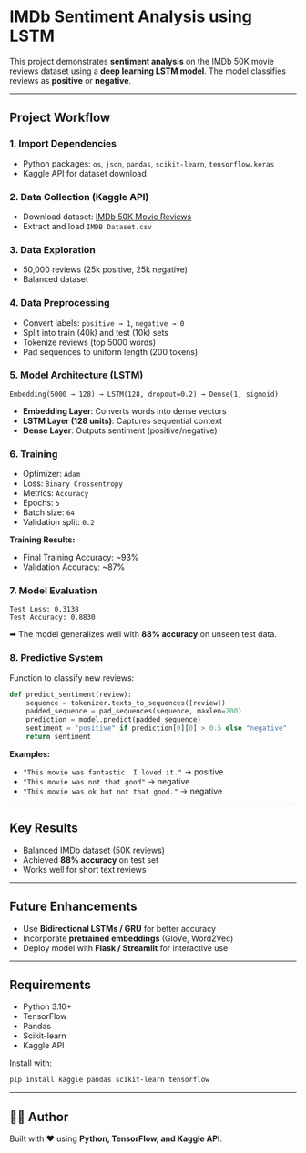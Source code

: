 #  IMDb Sentiment Analysis using LSTM  

This project demonstrates **sentiment analysis** on the IMDb 50K movie reviews dataset using a **deep learning LSTM model**. The model classifies reviews as **positive** or **negative**.  

---

##  Project Workflow  

### 1. Import Dependencies  
- Python packages: `os`, `json`, `pandas`, `scikit-learn`, `tensorflow.keras`  
- Kaggle API for dataset download  

### 2. Data Collection (Kaggle API)  
- Download dataset: [IMDb 50K Movie Reviews](https://www.kaggle.com/datasets/lakshmi25npathi/imdb-dataset-of-50k-movie-reviews)  
- Extract and load `IMDB Dataset.csv`  

### 3. Data Exploration  
- 50,000 reviews (25k positive, 25k negative)  
- Balanced dataset  

### 4. Data Preprocessing  
- Convert labels: `positive → 1`, `negative → 0`  
- Split into train (40k) and test (10k) sets  
- Tokenize reviews (top 5000 words)  
- Pad sequences to uniform length (200 tokens)  

### 5. Model Architecture (LSTM)  
```text
Embedding(5000 → 128) → LSTM(128, dropout=0.2) → Dense(1, sigmoid)
```
- **Embedding Layer**: Converts words into dense vectors  
- **LSTM Layer (128 units)**: Captures sequential context  
- **Dense Layer**: Outputs sentiment (positive/negative)  

### 6. Training  
- Optimizer: `Adam`  
- Loss: `Binary Crossentropy`  
- Metrics: `Accuracy`  
- Epochs: `5`  
- Batch size: `64`  
- Validation split: `0.2`  

**Training Results:**  
- Final Training Accuracy: ~93%  
- Validation Accuracy: ~87%  

### 7. Model Evaluation  
```text
Test Loss: 0.3138
Test Accuracy: 0.8830
```
➡ The model generalizes well with **88% accuracy** on unseen test data.  

### 8. Predictive System  
Function to classify new reviews:  

```python
def predict_sentiment(review):
    sequence = tokenizer.texts_to_sequences([review])
    padded_sequence = pad_sequences(sequence, maxlen=200)
    prediction = model.predict(padded_sequence)
    sentiment = "positive" if prediction[0][0] > 0.5 else "negative"
    return sentiment
```

**Examples:**  
- `"This movie was fantastic. I loved it."` →  positive  
- `"This movie was not that good"` →  negative  
- `"This movie was ok but not that good."` →  negative  

---

##  Key Results  
- Balanced IMDb dataset (50K reviews)  
- Achieved **88% accuracy** on test set  
- Works well for short text reviews  

---

##  Future Enhancements  
- Use **Bidirectional LSTMs / GRU** for better accuracy  
- Incorporate **pretrained embeddings** (GloVe, Word2Vec)  
- Deploy model with **Flask / Streamlit** for interactive use  

---

##  Requirements  
- Python 3.10+  
- TensorFlow  
- Pandas  
- Scikit-learn  
- Kaggle API  

Install with:  
```bash
pip install kaggle pandas scikit-learn tensorflow
```

---

## 👨‍💻 Author  
Built with ❤️ using **Python, TensorFlow, and Kaggle API**.  
